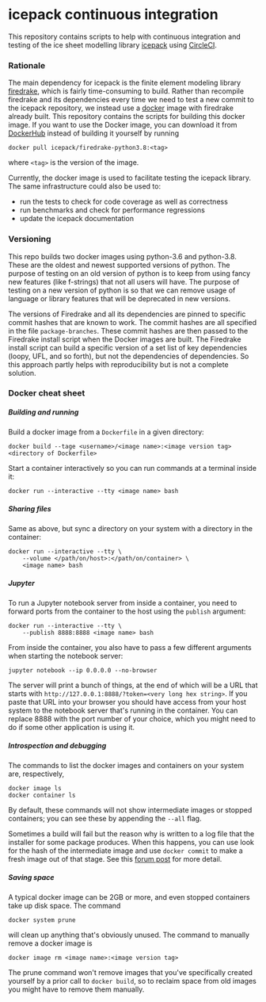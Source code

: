 # icepack continuous integration

This repository contains scripts to help with continuous integration and testing of the ice sheet modelling library [icepack](https://github.com/icepack/icepack) using [CircleCI](https://circle-ci.org).


### Rationale

The main dependency for icepack is the finite element modeling library [firedrake](https://www.firedrakeproject.org), which is fairly time-consuming to build.
Rather than recompile firedrake and its dependencies every time we need to test a new commit to the icepack repository, we instead use a [docker](https://www.docker.com) image with firedrake already built.
This repository contains the scripts for building this docker image.
If you want to use the Docker image, you can download it from [DockerHub](https://hub.docker.com/r/icepack/) instead of building it yourself by running

    docker pull icepack/firedrake-python3.8:<tag>

where `<tag>` is the version of the image.

Currently, the docker image is used to facilitate testing the icepack library.
The same infrastructure could also be used to:

* run the tests to check for code coverage as well as correctness
* run benchmarks and check for performance regressions
* update the icepack documentation


### Versioning

This repo builds two docker images using python-3.6 and python-3.8.
These are the oldest and newest supported versions of python.
The purpose of testing on an old version of python is to keep from using fancy new features (like f-strings) that not all users will have.
The purpose of testing on a new version of python is so that we can remove usage of language or library features that will be deprecated in new versions.

The versions of Firedrake and all its dependencies are pinned to specific commit hashes that are known to work.
The commit hashes are all specified in the file `package-branches`.
These commit hashes are then passed to the Firedrake install script when the Docker images are built.
The Firedrake install script can build a specific version of a set list of key dependencies (loopy, UFL, and so forth), but not the dependencies of dependencies.
So this approach partly helps with reproducibility but is not a complete solution.


### Docker cheat sheet

##### Building and running

Build a docker image from a `Dockerfile` in a given directory:

    docker build --tage <username>/<image name>:<image version tag> <directory of Dockerfile>

Start a container interactively so you can run commands at a terminal inside it:

    docker run --interactive --tty <image name> bash

##### Sharing files

Same as above, but sync a directory on your system with a directory in the container:

    docker run --interactive --tty \
        --volume </path/on/host>:</path/on/container> \
        <image name> bash

##### Jupyter

To run a Jupyter notebook server from inside a container, you need to forward ports from the container to the host using the `publish` argument:

    docker run --interactive --tty \
        --publish 8888:8888 <image name> bash

From inside the container, you also have to pass a few different arguments when starting the notebook server:

    jupyter notebook --ip 0.0.0.0 --no-browser

The server will print a bunch of things, at the end of which will be a URL that starts with `http://127.0.0.1:8888/?token=<very long hex string>`.
If you paste that URL into your browser you should have access from your host system to the notebook server that's running in the container.
You can replace 8888 with the port number of your choice, which you might need to do if some other application is using it.

##### Introspection and debugging

The commands to list the docker images and containers on your system are, respectively,

    docker image ls
    docker container ls

By default, these commands will not show intermediate images or stopped containers; you can see these by appending the `--all` flag.

Sometimes a build will fail but the reason why is written to a log file that the installer for some package produces.
When this happens, you can use look for the hash of the intermediate image and use `docker commit` to make a fresh image out of that stage.
See this [forum post](https://forums.docker.com/t/how-to-debug-build-failures/7049/3) for more detail.

##### Saving space

A typical docker image can be 2GB or more, and even stopped containers take up disk space.
The command

    docker system prune

will clean up anything that's obviously unused.
The command to manually remove a docker image is

    docker image rm <image name>:<image version tag>

The prune command won't remove images that you've specifically created yourself by a prior call to `docker build`, so to reclaim space from old images you might have to remove them manually.
